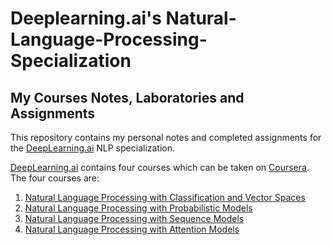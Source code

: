 # Deeplearning.ai's Natural-Language-Processing-Specialization
## My Courses Notes, Laboratories and Assignments

This repository contains my personal notes and completed assignments for the [DeepLearning.ai](https://deeplearning.ai) NLP specialization.

[DeepLearning.ai](https://deeplearning.ai)  contains four courses which can be taken on [Coursera](https://www.coursera.org/specializations/natural-language-processing). The four courses are:
1. [Natural Language Processing with Classification and Vector Spaces](https://github.com/ijelliti/Deeplearning.ai-Natural-Language-Processing-Specialization/tree/master/1%20-%20Natural%20Language%20Processing%20with%20Classification%20and%20Vector%20Spaces)
2. [Natural Language Processing with Probabilistic Models](https://github.com/ijelliti/Deeplearning.ai-Natural-Language-Processing-Specialization/tree/master/2%20-%20Natural%20Language%20Processing%20with%20Probabilistic%20Models)
3. [Natural Language Processing with Sequence Models](https://github.com/ijelliti/Deeplearning.ai-Natural-Language-Processing-Specialization/tree/master/3%20-%20Natural%20Language%20Processing%20with%20Sequence%20Models)
4. [Natural Language Processing with Attention Models](https://github.com/ijelliti/Deeplearning.ai-Natural-Language-Processing-Specialization/tree/master/4%20-%20Natural%20Language%20Processing%20with%20Attention%20Models)
